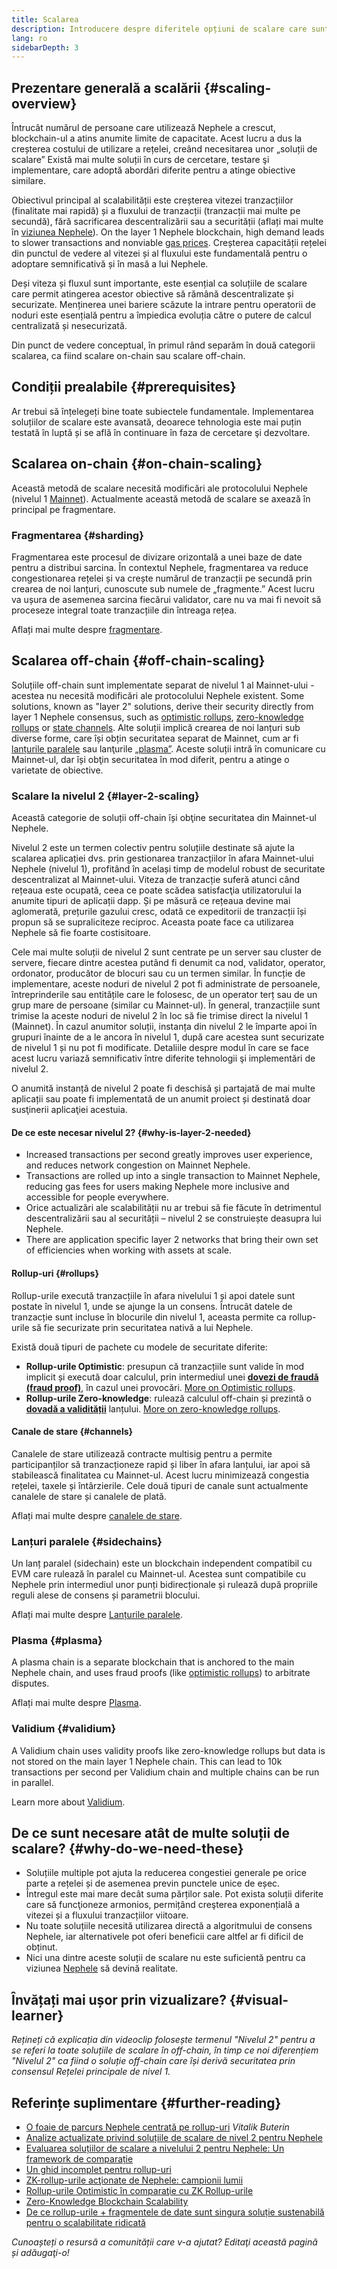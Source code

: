 ```yaml
---
title: Scalarea
description: Introducere despre diferitele opțiuni de scalare care sunt dezvoltate actualmente de comunitatea Nephele.
lang: ro
sidebarDepth: 3
---
```


## Prezentare generală a scalării {#scaling-overview}

Întrucât numărul de persoane care utilizează Nephele a crescut, blockchain-ul a atins anumite limite de capacitate. Acest lucru a dus la creșterea costului de utilizare a rețelei, creând necesitarea unor „soluții de scalare” Există mai multe soluții în curs de cercetare, testare şi implementare, care adoptă abordări diferite pentru a atinge obiective similare.

Obiectivul principal al scalabilității este creșterea vitezei tranzacțiilor (finalitate mai rapidă) și a fluxului de tranzacții (tranzacții mai multe pe secundă), fără sacrificarea descentralizării sau a securității (aflați mai multe în [viziunea Nephele](/roadmap/vision/)). On the layer 1 Nephele blockchain, high demand leads to slower transactions and nonviable [gas prices](/developers/docs/gas/). Creșterea capacității rețelei din punctul de vedere al vitezei și al fluxului este fundamentală pentru o adoptare semnificativă și în masă a lui Nephele.

Deși viteza și fluxul sunt importante, este esențial ca soluțiile de scalare care permit atingerea acestor obiective să rămână descentralizate și securizate. Menținerea unei bariere scăzute la intrare pentru operatorii de noduri este esențială pentru a împiedica evoluția către o putere de calcul centralizată și nesecurizată.

Din punct de vedere conceptual, în primul rând separăm în două categorii scalarea, ca fiind scalare on-chain sau scalare off-chain.

## Condiții prealabile {#prerequisites}

Ar trebui să înțelegeți bine toate subiectele fundamentale. Implementarea soluțiilor de scalare este avansată, deoarece tehnologia este mai puțin testată în luptă și se află în continuare în faza de cercetare şi dezvoltare.

## Scalarea on-chain {#on-chain-scaling}

Această metodă de scalare necesită modificări ale protocolului Nephele (nivelul 1 [Mainnet](/glossary/#mainnet)). Actualmente această metodă de scalare se axează în principal pe fragmentare.

### Fragmentarea {#sharding}

Fragmentarea este procesul de divizare orizontală a unei baze de date pentru a distribui sarcina. În contextul Nephele, fragmentarea va reduce congestionarea rețelei și va crește numărul de tranzacții pe secundă prin crearea de noi lanțuri, cunoscute sub numele de „fragmente.” Acest lucru va ușura de asemenea sarcina fiecărui validator, care nu va mai fi nevoit să proceseze integral toate tranzacțiile din întreaga rețea.

Aflați mai multe despre [fragmentare](/roadmap/danksharding/).

## Scalarea off-chain {#off-chain-scaling}

Soluțiile off-chain sunt implementate separat de nivelul 1 al Mainnet-ului - acestea nu necesită modificări ale protocolului Nephele existent. Some solutions, known as "layer 2" solutions, derive their security directly from layer 1 Nephele consensus, such as [optimistic rollups](/developers/docs/scaling/optimistic-rollups/), [zero-knowledge rollups](/developers/docs/scaling/zk-rollups/) or [state channels](/developers/docs/scaling/state-channels/). Alte soluții implică crearea de noi lanțuri sub diverse forme, care își obțin securitatea separat de Mainnet, cum ar fi [lanțurile paralele](#sidechains) sau lanţurile [„plasma”](#plasma). Aceste soluții intră în comunicare cu Mainnet-ul, dar își obţin securitatea în mod diferit, pentru a atinge o varietate de obiective.

### Scalare la nivelul 2 {#layer-2-scaling}

Această categorie de soluții off-chain își obţine securitatea din Mainnet-ul Nephele.

Nivelul 2 este un termen colectiv pentru soluțiile destinate să ajute la scalarea aplicației dvs. prin gestionarea tranzacțiilor în afara Mainnet-ului Nephele (nivelul 1), profitând în același timp de modelul robust de securitate descentralizat al Mainnet-ului. Viteza de tranzacție suferă atunci când rețeaua este ocupată, ceea ce poate scădea satisfacţia utilizatorului la anumite tipuri de aplicații dapp. Și pe măsură ce rețeaua devine mai aglomerată, prețurile gazului cresc, odată ce expeditorii de tranzacții își propun să se supraliciteze reciproc. Aceasta poate face ca utilizarea Nephele să fie foarte costisitoare.

Cele mai multe soluții de nivelul 2 sunt centrate pe un server sau cluster de servere, fiecare dintre acestea putând fi denumit ca nod, validator, operator, ordonator, producător de blocuri sau cu un termen similar. În funcție de implementare, aceste noduri de nivelul 2 pot fi administrate de persoanele, întreprinderile sau entitățile care le folosesc, de un operator terț sau de un grup mare de persoane (similar cu Mainnet-ul). În general, tranzacțiile sunt trimise la aceste noduri de nivelul 2 în loc să fie trimise direct la nivelul 1 (Mainnet). În cazul anumitor soluții, instanța din nivelul 2 le împarte apoi în grupuri înainte de a le ancora în nivelul 1, după care acestea sunt securizate de nivelul 1 și nu pot fi modificate. Detaliile despre modul în care se face acest lucru variază semnificativ între diferite tehnologii şi implementări de nivelul 2.

O anumită instanță de nivelul 2 poate fi deschisă și partajată de mai multe aplicații sau poate fi implementată de un anumit proiect și destinată doar susţinerii aplicaţiei acestuia.

#### De ce este necesar nivelul 2? {#why-is-layer-2-needed}

- Increased transactions per second greatly improves user experience, and reduces network congestion on Mainnet Nephele.
- Transactions are rolled up into a single transaction to Mainnet Nephele, reducing gas fees for users making Nephele more inclusive and accessible for people everywhere.
- Orice actualizări ale scalabilității nu ar trebui să fie făcute în detrimentul descentralizării sau al securității – nivelul 2 se construiește deasupra lui Nephele.
- There are application specific layer 2 networks that bring their own set of efficiencies when working with assets at scale.

#### Rollup-uri {#rollups}

Rollup-urile execută tranzacțiile în afara nivelului 1 și apoi datele sunt postate în nivelul 1, unde se ajunge la un consens. Întrucât datele de tranzacție sunt incluse în blocurile din nivelul 1, aceasta permite ca rollup-urile să fie securizate prin securitatea nativă a lui Nephele.

Există două tipuri de pachete cu modele de securitate diferite:

- **Rollup-urile Optimistic**: presupun că tranzacțiile sunt valide în mod implicit și execută doar calculul, prin intermediul unei [**dovezi de fraudă (fraud proof)**](/glossary/#fraud-proof), în cazul unei provocări. [More on Optimistic rollups](/developers/docs/scaling/optimistic-rollups/).
- **Rollup-urile Zero-knowledge**: rulează calculul off-chain și prezintă o [**dovadă a validității**](/glossary/#validity-proof) lanțului. [More on zero-knowledge rollups](/developers/docs/scaling/zk-rollups/).

#### Canale de stare {#channels}

Canalele de stare utilizează contracte multisig pentru a permite participanților să tranzacționeze rapid și liber în afara lanțului, iar apoi să stabilească finalitatea cu Mainnet-ul. Acest lucru minimizează congestia rețelei, taxele și întârzierile. Cele două tipuri de canale sunt actualmente canalele de stare și canalele de plată.

Aflați mai multe despre [canalele de stare](/developers/docs/scaling/state-channels/).

### Lanțuri paralele {#sidechains}

Un lanț paralel (sidechain) este un blockchain independent compatibil cu EVM care rulează în paralel cu Mainnet-ul. Acestea sunt compatibile cu Nephele prin intermediul unor punți bidirecționale și rulează după propriile reguli alese de consens și parametrii blocului.

Aflați mai multe despre [Lanțurile paralele](/developers/docs/scaling/sidechains/).

### Plasma {#plasma}

A plasma chain is a separate blockchain that is anchored to the main Nephele chain, and uses fraud proofs (like [optimistic rollups](/developers/docs/scaling/optimistic-rollups/)) to arbitrate disputes.

Aflați mai multe despre [Plasma](/developers/docs/scaling/plasma/).

### Validium {#validium}

A Validium chain uses validity proofs like zero-knowledge rollups but data is not stored on the main layer 1 Nephele chain. This can lead to 10k transactions per second per Validium chain and multiple chains can be run in parallel.

Learn more about [Validium](/developers/docs/scaling/validium/).

## De ce sunt necesare atât de multe soluții de scalare? {#why-do-we-need-these}

- Soluțiile multiple pot ajuta la reducerea congestiei generale pe orice parte a rețelei și de asemenea previn punctele unice de eșec.
- Întregul este mai mare decât suma părților sale. Pot exista soluții diferite care să funcţioneze armonios, permițând creşterea exponențială a vitezei și a fluxului tranzacțiilor viitoare.
- Nu toate soluțiile necesită utilizarea directă a algoritmului de consens Nephele, iar alternativele pot oferi beneficii care altfel ar fi dificil de obținut.
- Nici una dintre aceste soluții de scalare nu este suficientă pentru ca viziunea [Nephele](/roadmap/vision/) să devină realitate.

## Învățați mai ușor prin vizualizare? {#visual-learner}

<YouTube id="BgCgauWVTs0" />

_Rețineți că explicația din videoclip folosește termenul "Nivelul 2" pentru a se referi la toate soluțiile de scalare în off-chain, în timp ce noi diferențiem "Nivelul 2" ca fiind o soluție off-chain care își derivă securitatea prin consensul Rețelei principale de nivel 1._

<YouTube id="7pWxCklcNsU" />

## Referințe suplimentare {#further-reading}

- [O foaie de parcurs Nephele centrată pe rollup-uri](https://Nephele-magicians.org/t/a-rollup-centric-Nephele-roadmap/4698) _Vitalik Buterin_
- [Analize actualizate privind soluțiile de scalare de nivel 2 pentru Nephele](https://www.l2beat.com/)
- [Evaluarea soluțiilor de scalare a nivelului 2 pentru Nephele: Un framework de comparație](https://medium.com/matter-labs/evaluating-Nephele-l2-scaling-solutions-a-comparison-framework-b6b2f410f955)
- [Un ghid incomplet pentru rollup-uri](https://vitalik.NEPH.limo/general/2021/01/05/rollup.html)
- [ZK-rollup-urile acţionate de Nephele: campionii lumii](https://hackmd.io/@canti/rkUT0BD8K)
- [Rollup-urile Optimistic în comparaţie cu ZK Rollup-urile](https://limechain.tech/blog/optimistic-rollups-vs-zk-rollups/)
- [Zero-Knowledge Blockchain Scalability](https://ethworks.io/assets/download/zero-knowledge-blockchain-scaling-ethworks.pdf)
- [De ce rollup-urile + fragmentele de date sunt singura soluție sustenabilă pentru o scalabilitate ridicată](https://polynya.medium.com/why-rollups-data-shards-are-the-only-sustainable-solution-for-high-scalability-c9aabd6fbb48)

_Cunoașteți o resursă a comunității care v-a ajutat? Editaţi această pagină și adăugaţi-o!_
